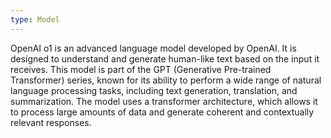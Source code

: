 ```yaml
---
type: Model
---
```


OpenAI o1 is an advanced language model developed by OpenAI. It is designed to understand and generate human-like text based on the input it receives. This model is part of the GPT (Generative Pre-trained Transformer) series, known for its ability to perform a wide range of natural language processing tasks, including text generation, translation, and summarization. The model uses a transformer architecture, which allows it to process large amounts of data and generate coherent and contextually relevant responses.